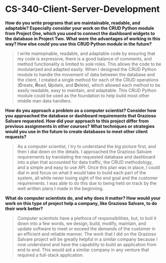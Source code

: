 # CS-340-Client-Server-Development

**How do you write programs that are maintainable, readable, and adaptable? Especially consider your work on the CRUD Python module from Project One, which you used to connect the dashboard widgets to the database in Project Two. What were the advantages of working in this way? How else could you use this CRUD Python module in the future?**

> I write maintainable, readable, and adaptable code by ensuring that my code is expressive, there is a good balance of comments, and method functionality is limited to sole roles.  This allows the code to be modularized and adapted easily. When I designed the CRUD Python module to handle the movement of data between the database and the client, I created a single method for each of the CRUD operations (**C**reate, **R**ead, **U**pdate, and **D**elete), which allowed each method to be easily readable, easy to maintain, and adaptable. This CRUD Python module could be used as the foundation to help build most other middle man data handlers.

**How do you approach a problem as a computer scientist? Consider how you approached the database or dashboard requirements that Grazioso Salvare requested. How did your approach to this project differ from previous assignments in other courses? What techniques or strategies would you use in the future to create databases to meet other client requests?**

> As a computer scientist, I try to understand the big picture first, and then I dial down on the details. I approached the Grazioso Salvare requirements by translating the requested database and dashboard into a plan that accounted for data traffic, the CRUD methodology, and a simple and easy to use API. Once this plan was in place, I could dial in and focus on what it would take to build each part of the system, all while never losing sight of the end goal and the customer requirements. I was able to do this due to being held on track by the well written plans I made in the beginning.

**What do computer scientists do, and why does it matter? How would your work on this type of project help a company, like Grazioso Salvare, to do their work better?**

> Computer scientists have a plethora of responsibilities, but, to boil it down into a few words, we design, build, modify, maintain, and update software to meet or exceed the demands of the customer in an efficient and reliable manner. The work that I did on the Grazioso Salvare project will be greatly helpful in a similar company because I now understand and have the capability to build an application from end to end. This would aid a similar company in any venture that required a full-stack application.
